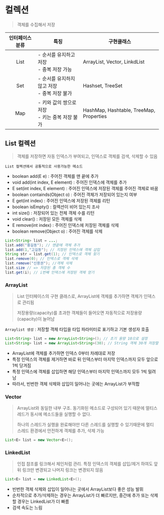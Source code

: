 # 컬렉션

>객체를 수집해서 저장

| 인터페이스 분류 | 특징                                               | 구현클래스                              |
| :-------------: | -------------------------------------------------- | --------------------------------------- |
|      List       | - 순서를 유지하고 저장<br />- 중복 저장 가능       | ArrayList, Vector, LinkdList            |
|       Set       | - 순서를 유지하지 않고 저장<br />- 중복 저장 불가  | Hashset, TreeSet                        |
|       Map       | - 키와 값의 쌍으로 저장<br />- 키는 중복 저장 불가 | HashMap, Hashtable, TreeMap, Properties |



## List 컬렉션

> 객체를 저장하면 자동 인덱스가 부여되고, 인덱스로 객체를 검색, 삭제할 수 있음

`List 컬렉션에서 공통적으로 사용가능한 메소드`

* boolean add(E e) : 주어진 객체를 맨 끝에 추가
* void add(int index, E element) : 주어진 인덱스에 객체를 추가
* E set(int index, E element) : 주어진 인덱스에 저장된 객체를 주어진 객체로 바꿈
* boolean containds(Object o) : 주어진 객체가 저장되어 있는지 여부
* E get(int index) : 주어진 인덱스에 저장된 객체를 리턴
* boolean isEmpty() : 컬렉션이 비어 있는지 조사
* int size() : 저장되어 있는 전체 객체 수를 리턴
* void clear() : 저장된 모든 객체를 삭제
* E remove(int index) : 주어진 인덱스에 저장된 객체를 삭제
* boolean remove(Object o) : 주어진 객체를 삭제

```java
List<String> list = ...;
list.add("홍길동"); // 맨끝에 객체 추가
list.add(1,"고길동"); // 지정된 인덱스에 객체 삽입
String str = list.get(1); // 인덱스로 객체 찾기
list.remove(0); // 인덱스로 객체 삭제
list.remove("신용권"); //객체 삭제
list.size // => 저장된 총 객체 수
list.get(i); // i번째 인덱스에 저장된 객체 얻기
```



### ArrayList

> List 인터페이스의 구현 클래스로, ArrayList에 객체를 추가하면 객체가 인덱스로 관리됨
>
> 저장용량(capacity)를 초과한 객체들이 들어오면 자동적으로 저장용량(capacity)이 늘어남



`Arraylist 생성` : 저장할 객체 타입을 타입 파라미터로 표기하고 기본 생성자 호출 

```java
List<String> list = new ArrayList<String>(); // 초기 용량 10으로 설정
List<String> list = new ArrayList<String>(30); // String 객체 30개 저장할 수 있는 용량
```

* ArrayList에 객체를 추가하면 인덱스 0부터 차례대로 저장
* 특정 인덱스의 객체를 제거하면 바로 뒤 인덱스부터 마지막 인덱스까지 모두 앞으로 1씩 당겨짐
* 특정 인덱스에 객체를 삽입하면 해당 인덱스부터 마지막 인덱스까지 모두 1씩 밀려남
* 따라서, 빈번한 객체 삭제와 삽입이 일어나는 곳에는 ArrayList가 부적합



### Vector

> ArrayList와 동일한 내부 구조. 동기화된 메소드로 구성되어 있기 때문에 멀티스레드가 동시에 메소드들을 실행할 수 없다.
>
> 하나의 스레드가 실행을 완료해야만 다른 스레드를 실행할 수 있기때문에 멀티 스레드 환경에서 안전하게 객체를 추가, 삭제 가능

```java
List<E> list = new Vector<E>();
```



### LinkedList

> 인접 참조를 링크해서 체인처럼 관리. 특정 인덱스의 객체를 삽입/제거 하여도 앞뒤 링크만 변경되고 나머지 링크는 변경되지 않음

```java
List<E> list = new LinkedList<E>();
```

* 빈번한 객체 삭제와 삽입이 일어나는 곳에서 ArrayList보다 좋은 성능 발휘
* 순차적으로 추가/삭제하는 경우는 ArrayList가 더 빠르지만, 중간에 추가 또는 삭제할 경우는 LinkedList가 더 빠름
* 검색 속도는 느림



















